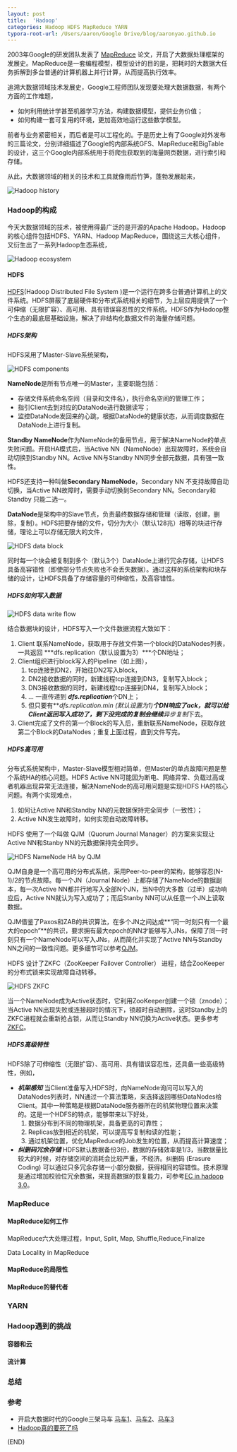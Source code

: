 ```yaml
---
layout: post
title:  'Hadoop'
categories: Hadoop HDFS MapReduce YARN
typora-root-url: /Users/aaron/Google Drive/blog/aaronyao.github.io
---
```

2003年Google的研发团队发表了 [MapReduce](https://static.googleusercontent.com/media/research.google.com/en//archive/mapreduce-osdi04.pdf) 论文，开启了大数据处理框架的发展史。MapReduce是一套编程模型，模型设计的目的是，把耗时的大数据大任务拆解到多台普通的计算机器上并行计算，从而提高执行效率。

追溯大数据领域技术发展史，Google工程师团队发现要处理大数据数据，有两个方面的工作难题，

- 如何利用统计学甚至机器学习方法，构建数据模型，提供业务价值；
- 如何构建一套可复用的环境，更加高效地运行这些数学模型。

前者与业务紧密相关，而后者是可以工程化的。于是历史上有了Google对外发布的三篇论文，分别详细描述了Google的内部系统GFS、MapReduce和BigTable的设计，这三个Google内部系统用于将爬虫获取到的海量网页数据，进行索引和存储。

从此，大数据领域的相关的技术和工具就像雨后竹笋，蓬勃发展起来，

![Hadoop history](/assets/images/hadoop-history.png)

### Hadoop的构成

今天大数据领域的技术，被使用得最广泛的是开源的Apache Hadoop。Hadoop的核心组件包括HDFS、YARN、Hadoop MapReduce，围绕这三大核心组件，又衍生出了一系列Hadoop生态系统，

![Hadoop ecosystem](/assets/images/hadoop-ecosystem.png)

#### HDFS

[HDFS](http://hadoop.apache.org/hdfs/)(Hadoop Distributed File System )是一个运行在跨多台普通计算机上的文件系统。HDFS屏蔽了底层硬件和分布式系统相关的细节，为上层应用提供了一个可伸缩（无限扩容）、高可用、具有错误容忍性的文件系统。HDFS作为Hadoop整个生态的最底层基础设施，解决了非结构化数据文件的海量存储问题。

##### HDFS架构

HDFS采用了Master-Slave系统架构，

![HDFS components](/assets/images/hadoop-hdfs-architecture.png)

**NameNode**是所有节点唯一的Master，主要职能包括：

  - 存储文件系统命名空间（目录和文件名），执行命名空间的管理工作；
  - 指引Client去到对应的DataNode进行数据读写；
  - 监控DataNode发回来的心跳，根据DataNode的健康状态，从而调度数据在DataNode上进行复制。

**Standby NameNode**作为NameNode的备用节点，用于解决NameNode的单点失败问题。开启HA模式后，当Active NN（NameNode）出现故障时，系统会自动切换到Standby NN。Active NN与Standby NN同步全部元数据，具有强一致性。

HDFS还支持一种叫做**Secondary NameNode**，Secondary NN 不支持故障自动切换，当Active NN故障时，需要手动切换到Secondary NN。Secondary和Standby 只能二选一。

**DataNode**是架构中的Slave节点，负责最终数据存储和管理（读取，创建，删除，复制）。HDFS把要存储的文件，切分为大小（默认128兆）相等的块进行存储，理论上可以存储无限大的文件，

![HDFS data block](/assets/images/hadoop-hdfs-data-block.png)

同时每一个块会被复制到多个（默认3个）DataNode上进行冗余存储，让HDFS具备高容错性（即使部分节点失败也不会丢失数据）。通过这样的系统架构和块存储的设计，让HDFS具备了存储容量的可伸缩性，及高容错性。

##### HDFS如何写入数据

![HDFS data write flow](/assets/images/hadoop-hdfs-data-write-flow.png)

结合数据块的设计，HDFS写入一个文件数据流程大致如下：

1. Client 联系NameNode，获取用于存放文件第一个block的DataNodes列表，一共返回 ***dfs.replication（默认设置为3）***个DN地址；
2. Client组织进行block写入的Pipeline（如上图），
   1. tcp连接到DN2，开始往DN2写入block，
   2. DN2接收数据的同时，新建线程tcp连接到DN3，复制写入block；
   3. DN3接收数据的同时，新建线程tcp连接到DN4，复制写入block；
   4. … 一直传递到 ***dfs.replication***个DN上；
   5. 但只要有***dfs.replication.min (默认设置为1)***个DN响应了ack，就可以给Client返回写入成功了，剩下没完成的复制会继续**异步复制**下去。
3. Client完成了文件的第一个Block的写入后，重新联系NameNode，获取存放第二个Block的DataNodes；重复上面过程，直到文件写完。

##### HDFS高可用

分布式系统架构中，Master-Slave模型相对简单，但Master的单点故障问题是整个系统HA的核心问题。HDFS Active NN可能因为断电、网络异常、负载过高或者机器出现异常无法连接，解决NameNode的高可用问题是实现HDFS HA的核心问题。有两个实现难点，

1. 如何让Active NN和Standby NN的元数据保持完全同步（一致性）；
2. Active NN发生故障时，如何实现自动故障转移。

HDFS 使用了一个叫做 QJM（Quorum Journal Manager）的方案来实现让Active NN和Stanby NN的元数据保持完全同步。

![HDFS NameNode HA by QJM](/assets/images/hadoop-hdfs-namenode-HA-QJM.png)

QJM自身是一个高可用的分布式系统，采用Peer-to-peer的架构，能够容忍(N-1)/2的节点故障。每一个JN（Journal Node）上都存储了NameNode的数据副本，每一次Active NN都并行地写入全部N个JN，当N中的大多数（过半）成功响应后，Active NN就认为写入成功了；而后Stanby NN可以从任意一个JN上读取数据。

QJM借鉴了Paxos和ZAB的共识算法，在多个JN之间达成**“同一时刻只有一个最大的epoch”**的共识，要求拥有最大epoch的NN才能够写入JNs，保障了同一时刻只有一个NameNode可以写入JNs，从而简化并实现了Active NN与Standby NN之间的一致性问题。更多细节可以参考[QJM](https://issues.apache.org/jira/secure/attachment/12547598/qjournal-design.pdf)。

HDFS 设计了ZKFC（ZooKeeper Failover Controller） 进程，结合ZooKeeper的分布式锁来实现故障自动转移。

![HDFS ZKFC](/assets/images/hadoop-hdfs-ZKFC.png)

当一个NameNode成为Active状态时，它利用ZooKeeper创建一个锁（znode）；当Active NN出现失败或连接超时的情况下，锁超时自动删除，这时Standby上的ZKFC进程就会重新抢占锁，从而让Standby NN切换为Active状态。更多参考[ZKFC](https://issues.apache.org/jira/secure/attachment/12521279/zkfc-design.pdf)。

##### HDFS高级特性

HDFS除了可伸缩性（无限扩容）、高可用、具有错误容忍性，还具备一些高级特性，例如，

- ***机架感知*** 当Client准备写入HDFS时，向NameNode询问可以写入的DataNodes列表时，NN通过一个算法策略，来选择返回哪些DataNodes给Client。其中一种策略是根据DataNode服务器所在的机架物理位置来决策的。这是一个HDFS的特点，能够带来以下好处，
  1. 数据分布到不同的物理机架，具备更高的可靠性；
  2. Replicas放到相近的机架，可以提高写复制和读的性能；
  3. 通过机架位置，优化MapReduce的Job发生的位置，从而提高计算速度；
- ***纠删码冗余存储*** HDFS默认数据备份3份，数据的存储效率是1/3，当数据量比较大的时候，对存储空间的消耗会比较严重，不经济。纠删码 (Erasure Coding) 可以通过只多冗余存储一小部分数据，获得相同的容错性。技术原理是通过增加校验位冗余数据，来提高数据的恢复能力，可参考[EC in hadoop 3.0](<https://blog.knoldus.com/hdfs-erasure-coding-hadoop-3-0/#comments>)。

### MapReduce

#### MapReduce如何工作

MapReduce六大处理过程，Input, Split, Map, Shuffle,Reduce,Finalize

Data Locality in MapReduce

#### MapReduce的局限性

#### MapReduce的替代者

### YARN

### Hadoop遇到的挑战

#### 容器和云

#### 流计算

### 总结

### 参考

- 开启大数据时代的Google三架马车 [马车1](http://blog.bizcloudsoft.com/wp-content/uploads/Google-File-System%E4%B8%AD%E6%96%87%E7%89%88_1.0.pdf)、[马车2](http://blog.bizcloudsoft.com/wp-content/uploads/Google-MapReduce%E4%B8%AD%E6%96%87%E7%89%88_1.0.pdf)、[马车3](http://blog.bizcloudsoft.com/wp-content/uploads/Google-Bigtable中文版_1.0.pdf)
- [Hadoop真的要死了吗](https://infoq.cn/article/SC9tl4Qk70Nyb_z0DzXN)

(END)